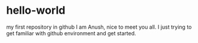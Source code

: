 # hello-world
my first repository in github
I am Anush, nice to meet you all. I just trying to get familiar with github environment and get started.
